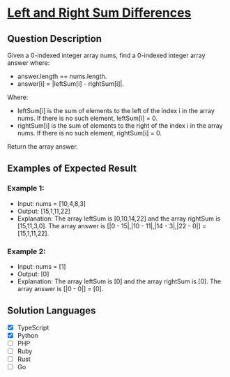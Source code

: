 # [Left and Right Sum Differences](https://leetcode.com/problems/left-and-right-sum-differences/description/)

## Question Description

Given a 0-indexed integer array nums, find a 0-indexed integer array answer where:

- answer.length == nums.length.
- answer[i] = |leftSum[i] - rightSum[i]|.

Where:

- leftSum[i] is the sum of elements to the left of the index i in the array nums. If there is no such element, leftSum[i] = 0.
- rightSum[i] is the sum of elements to the right of the index i in the array nums. If there is no such element, rightSum[i] = 0.

Return the array answer.

## Examples of Expected Result

### Example 1:

- Input: nums = [10,4,8,3]
- Output: [15,1,11,22]
- Explanation: The array leftSum is [0,10,14,22] and the array rightSum is [15,11,3,0].
  The array answer is [|0 - 15|,|10 - 11|,|14 - 3|,|22 - 0|] = [15,1,11,22].

### Example 2:

- Input: nums = [1]
- Output: [0]
- Explanation: The array leftSum is [0] and the array rightSum is [0].
  The array answer is [|0 - 0|] = [0].

## Solution Languages

- [x] TypeScript
- [x] Python
- [ ] PHP
- [ ] Ruby
- [ ] Rust
- [ ] Go
